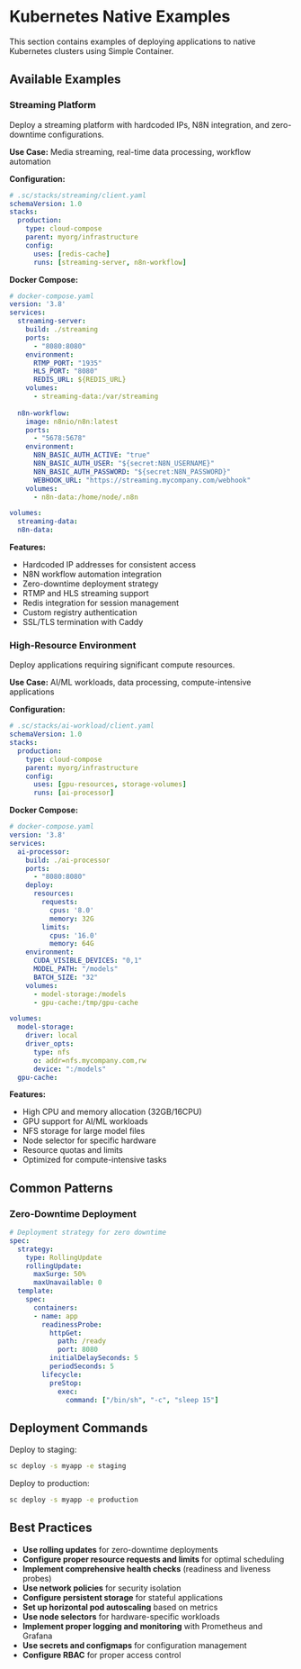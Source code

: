# Kubernetes Native Examples

This section contains examples of deploying applications to native Kubernetes clusters using Simple Container.

## Available Examples

### Streaming Platform
Deploy a streaming platform with hardcoded IPs, N8N integration, and zero-downtime configurations.

**Use Case:** Media streaming, real-time data processing, workflow automation

**Configuration:**
```yaml
# .sc/stacks/streaming/client.yaml
schemaVersion: 1.0
stacks:
  production:
    type: cloud-compose
    parent: myorg/infrastructure
    config:
      uses: [redis-cache]
      runs: [streaming-server, n8n-workflow]
```

**Docker Compose:**
```yaml
# docker-compose.yaml
version: '3.8'
services:
  streaming-server:
    build: ./streaming
    ports:
      - "8080:8080"
    environment:
      RTMP_PORT: "1935"
      HLS_PORT: "8080"
      REDIS_URL: ${REDIS_URL}
    volumes:
      - streaming-data:/var/streaming
      
  n8n-workflow:
    image: n8nio/n8n:latest
    ports:
      - "5678:5678"
    environment:
      N8N_BASIC_AUTH_ACTIVE: "true"
      N8N_BASIC_AUTH_USER: "${secret:N8N_USERNAME}"
      N8N_BASIC_AUTH_PASSWORD: "${secret:N8N_PASSWORD}"
      WEBHOOK_URL: "https://streaming.mycompany.com/webhook"
    volumes:
      - n8n-data:/home/node/.n8n

volumes:
  streaming-data:
  n8n-data:
```


**Features:**
- Hardcoded IP addresses for consistent access
- N8N workflow automation integration
- Zero-downtime deployment strategy
- RTMP and HLS streaming support
- Redis integration for session management
- Custom registry authentication
- SSL/TLS termination with Caddy

### High-Resource Environment
Deploy applications requiring significant compute resources.

**Use Case:** AI/ML workloads, data processing, compute-intensive applications

**Configuration:**
```yaml
# .sc/stacks/ai-workload/client.yaml
schemaVersion: 1.0
stacks:
  production:
    type: cloud-compose
    parent: myorg/infrastructure
    config:
      uses: [gpu-resources, storage-volumes]
      runs: [ai-processor]
```

**Docker Compose:**
```yaml
# docker-compose.yaml
version: '3.8'
services:
  ai-processor:
    build: ./ai-processor
    ports:
      - "8080:8080"
    deploy:
      resources:
        requests:
          cpus: '8.0'
          memory: 32G
        limits:
          cpus: '16.0'
          memory: 64G
    environment:
      CUDA_VISIBLE_DEVICES: "0,1"
      MODEL_PATH: "/models"
      BATCH_SIZE: "32"
    volumes:
      - model-storage:/models
      - gpu-cache:/tmp/gpu-cache

volumes:
  model-storage:
    driver: local
    driver_opts:
      type: nfs
      o: addr=nfs.mycompany.com,rw
      device: ":/models"
  gpu-cache:
```


**Features:**
- High CPU and memory allocation (32GB/16CPU)
- GPU support for AI/ML workloads
- NFS storage for large model files
- Node selector for specific hardware
- Resource quotas and limits
- Optimized for compute-intensive tasks

## Common Patterns

### Zero-Downtime Deployment
```yaml
# Deployment strategy for zero downtime
spec:
  strategy:
    type: RollingUpdate
    rollingUpdate:
      maxSurge: 50%
      maxUnavailable: 0
  template:
    spec:
      containers:
      - name: app
        readinessProbe:
          httpGet:
            path: /ready
            port: 8080
          initialDelaySeconds: 5
          periodSeconds: 5
        lifecycle:
          preStop:
            exec:
              command: ["/bin/sh", "-c", "sleep 15"]
```


## Deployment Commands

Deploy to staging:
```bash
sc deploy -s myapp -e staging
```

Deploy to production:
```bash
sc deploy -s myapp -e production
```

## Best Practices

- **Use rolling updates** for zero-downtime deployments
- **Configure proper resource requests and limits** for optimal scheduling
- **Implement comprehensive health checks** (readiness and liveness probes)
- **Use network policies** for security isolation
- **Configure persistent storage** for stateful applications
- **Set up horizontal pod autoscaling** based on metrics
- **Use node selectors** for hardware-specific workloads
- **Implement proper logging and monitoring** with Prometheus and Grafana
- **Use secrets and configmaps** for configuration management
- **Configure RBAC** for proper access control
